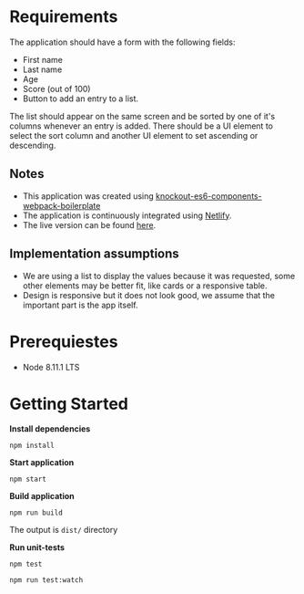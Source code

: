 # Requirements

The application should have a form with the following fields:

- First name
- Last name
- Age
- Score (out of 100)
- Button to add an entry to a list.

The list should appear on the same screen and be sorted by one of it's columns whenever an entry is added. There should be a UI element to select the sort column and another UI element to set ascending or descending.

## Notes

- This application was created using [knockout-es6-components-webpack-boilerplate](https://github.com/abdennour/knockout-es6-components-webpack-boilerplate)
- The application is continuously integrated using [Netlify](https://www.netlify.com/).
- The live version can be found [here](https://peaceful-ritchie-153a6c.netlify.com/).

## Implementation assumptions

- We are using a list to display the values because it was requested, some other elements may be better fit, like cards or a responsive table.
- Design is responsive but it does not look good, we assume that the important part is the app itself.

# Prerequiestes

- Node 8.11.1 LTS

# Getting Started

**Install dependencies**

```
npm install
```

**Start application**

```
npm start
```

**Build application**

```
npm run build
```

The output is `dist/` directory

**Run unit-tests**

```
npm test
```

```
npm run test:watch
```
